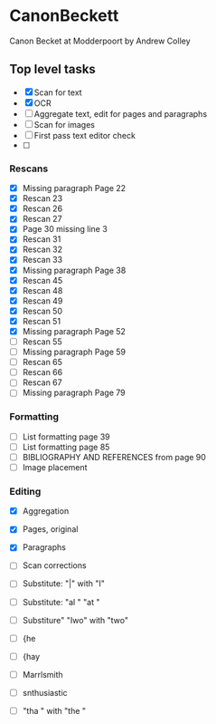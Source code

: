 # CanonBeckett 

Canon Becket at Modderpoort by Andrew Colley

## Top level tasks

- [X] Scan for text
- [X] OCR
- [ ] Aggregate text, edit for pages and paragraphs
- [ ] Scan for images
- [ ] First pass text editor check
- [ ] 

### Rescans

- [X] Missing paragraph Page 22
- [X] Rescan 23
- [X] Rescan 26
- [X] Rescan 27
- [X] Page 30 missing line 3
- [X] Rescan 31
- [X] Rescan 32
- [X] Rescan 33
- [X] Missing paragraph Page 38
- [X] Rescan 45
- [X] Rescan 48
- [X] Rescan 49
- [X] Rescan 50
- [X] Rescan 51
- [X] Missing paragraph Page 52
- [ ] Rescan 55
- [ ] Missing paragraph Page 59
- [ ] Rescan 65
- [ ] Rescan 66
- [ ] Rescan 67
- [ ] Missing paragraph Page 79

### Formatting

- [ ] List formatting page 39
- [ ] List formatting page 85
- [ ] BIBLIOGRAPHY AND REFERENCES from page 90
- [ ] Image placement

### Editing

- [X] Aggregation
- [X] Pages, original
- [X] Paragraphs
- [ ] Scan corrections
- [ ] Substitute: "|" with "I"
- [ ] Substitute: "al " "at "
- [ ] Substiture" "Iwo" with "two"
- [ ] {he
- [ ] {hay
- [ ] Marrlsmith
- [ ] snthusiastic
- [ ] "tha " with "the "

